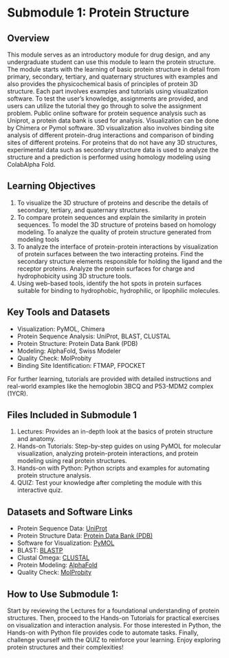 # Submodule 1: Protein Structure

## Overview

This module serves as an introductory module for drug design, and any undergraduate student can use this module to learn the protein structure. The module starts with the learning of basic protein structure in detail from primary, secondary, tertiary, and quaternary structures with examples and also provides the physicochemical basis of principles of protein 3D structure. Each part involves examples and tutorials using visualization software. To test the user’s knowledge, assignments are provided, and users can utilize the tutorial they go through to solve the assignment problem. Public online software for protein sequence analysis such as Uniprot, a protein data bank is used for analysis. Visualization can be done by Chimera or Pymol software. 3D visualization also involves binding site analysis of different protein-drug interactions and comparison of binding sites of different proteins. For proteins that do not have any 3D structures, experimental data such as secondary structure data is used to analyze the structure and a prediction is performed using homology modeling using ColabAlpha Fold.

## Learning Objectives

1. To visualize the 3D structure of proteins and describe the details of secondary, tertiary, and quaternary structures.
2. To compare protein sequences and explain the similarity in protein sequences. To model the 3D structure of proteins based on homology modeling. To analyze the quality of protein structure generated from modeling tools
3. To analyze the interface of protein-protein interactions by visualization of protein surfaces between the two interacting proteins. Find the secondary structure elements responsible for holding the ligand and the receptor proteins. Analyze the protein surfaces for charge and hydrophobicity using 3D structure tools.
4. Using web-based tools, identify the hot spots in protein surfaces suitable for binding to hydrophobic, hydrophilic, or lipophilic molecules.

## Key Tools and Datasets

- Visualization: PyMOL, Chimera
- Protein Sequence Analysis: UniProt, BLAST, CLUSTAL
- Protein Structure: Protein Data Bank (PDB)
- Modeling: AlphaFold, Swiss Modeler
- Quality Check: MolProbity
- Binding Site Identification: FTMAP, FPOCKET

For further learning, tutorials are provided with detailed instructions and real-world examples like the hemoglobin 3BCQ and P53-MDM2 complex (1YCR).

## Files Included in Submodule 1

1. Lectures: Provides an in-depth look at the basics of protein structure and anatomy.
2. Hands-on Tutorials: Step-by-step guides on using PyMOL for molecular visualization, analyzing protein-protein interactions, and protein modeling using real protein structures.
3. Hands-on with Python: Python scripts and examples for automating protein structure analysis.
4. QUIZ: Test your knowledge after completing the module with this interactive quiz.

## Datasets and Software Links

- Protein Sequence Data: [UniProt](https://www.uniprot.org/)
- Protein Structure Data: [Protein Data Bank (PDB)](https://www.rcsb.org/)
- Software for Visualization: [PyMOL](https://pymol.org/edu/?q=educational)
- BLAST: [BLASTP](https://blast.ncbi.nlm.nih.gov/Blast.cgi?PROGRAM=blastp&PAGE_TYPE=BlastSearch&BLAST_SPEC=blast2seq&LINK_LOC=blasttab)
- Clustal Omega: [CLUSTAL](https://www.ebi.ac.uk/jdispatcher/msa/clustalo)
- Protein Modeling: [AlphaFold](https://www.alphafold.com/)
- Quality Check: [MolProbity](http://molprobity.biochem.duke.edu/)

## How to Use Submodule 1:

Start by reviewing the Lectures for a foundational understanding of protein structures. Then, proceed to the Hands-on Tutorials for practical exercises on visualization and interaction analysis. For those interested in Python, the Hands-on with Python file provides code to automate tasks. Finally, challenge yourself with the QUIZ to reinforce your learning.
Enjoy exploring protein structures and their complexities!

